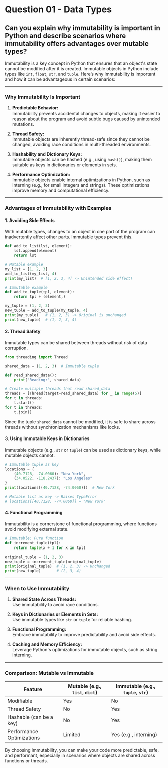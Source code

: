 # Question 01 - Data Types

## Can you explain why immutability is important in Python and describe scenarios where immutability offers advantages over mutable types? 

Immutability is a key concept in Python that ensures that an object's state cannot be modified after it is created. Immutable objects in Python include types like `int`, `float`, `str`, and `tuple`. Here’s why immutability is important and how it can be advantageous in certain scenarios:

---

### **Why Immutability Is Important**
1. **Predictable Behavior:**  
   Immutability prevents accidental changes to objects, making it easier to reason about the program and avoid subtle bugs caused by unintended mutations.

2. **Thread Safety:**  
   Immutable objects are inherently thread-safe since they cannot be changed, avoiding race conditions in multi-threaded environments.

3. **Hashability and Dictionary Keys:**  
   Immutable objects can be hashed (e.g., using `hash()`), making them suitable as keys in dictionaries or elements in sets.

4. **Performance Optimization:**  
   Immutable objects enable internal optimizations in Python, such as interning (e.g., for small integers and strings). These optimizations improve memory and computational efficiency.

---

### **Advantages of Immutability with Examples**

#### **1. Avoiding Side Effects**
With mutable types, changes to an object in one part of the program can inadvertently affect other parts. Immutable types prevent this.

```python
def add_to_list(lst, element):
    lst.append(element)
    return lst

# Mutable example
my_list = [1, 2, 3]
add_to_list(my_list, 4)
print(my_list)  # [1, 2, 3, 4] -> Unintended side effect!

# Immutable example
def add_to_tuple(tpl, element):
    return tpl + (element,)

my_tuple = (1, 2, 3)
new_tuple = add_to_tuple(my_tuple, 4)
print(my_tuple)   # (1, 2, 3) -> Original is unchanged
print(new_tuple)  # (1, 2, 3, 4)
```

#### **2. Thread Safety**
Immutable types can be shared between threads without risk of data corruption.

```python
from threading import Thread

shared_data = (1, 2, 3)  # Immutable tuple

def read_shared_data():
    print("Reading:", shared_data)

# Create multiple threads that read shared_data
threads = [Thread(target=read_shared_data) for _ in range(5)]
for t in threads:
    t.start()
for t in threads:
    t.join()
```
Since the tuple `shared_data` cannot be modified, it is safe to share across threads without synchronization mechanisms like locks.

#### **3. Using Immutable Keys in Dictionaries**
Immutable objects (e.g., `str` or `tuple`) can be used as dictionary keys, while mutable objects cannot.

```python
# Immutable tuple as key
locations = {
    (40.7128, -74.0060): "New York",
    (34.0522, -118.2437): "Los Angeles"
}
print(locations[(40.7128, -74.0060)])  # New York

# Mutable list as key -> Raises TypeError
# locations[[40.7128, -74.0060]] = "New York"
```

#### **4. Functional Programming**
Immutability is a cornerstone of functional programming, where functions avoid modifying external state.

```python
# Immutable: Pure function
def increment_tuple(tpl):
    return tuple(x + 1 for x in tpl)

original_tuple = (1, 2, 3)
new_tuple = increment_tuple(original_tuple)
print(original_tuple)  # (1, 2, 3) -> Unchanged
print(new_tuple)       # (2, 3, 4)
```

---

### **When to Use Immutability**

1. **Shared State Across Threads:**  
   Use immutability to avoid race conditions.
   
2. **Keys in Dictionaries or Elements in Sets:**  
   Use immutable types like `str` or `tuple` for reliable hashing.

3. **Functional Programming:**  
   Embrace immutability to improve predictability and avoid side effects.

4. **Caching and Memory Efficiency:**  
   Leverage Python's optimizations for immutable objects, such as string interning.

---

### **Comparison: Mutable vs Immutable**

| Feature                  | Mutable (e.g., `list`, `dict`)       | Immutable (e.g., `tuple`, `str`) |
|--------------------------|--------------------------------------|----------------------------------|
| Modifiable               | Yes                                | No                              |
| Thread Safety            | No                                 | Yes                             |
| Hashable (can be a key)  | No                                 | Yes                             |
| Performance Optimizations| Limited                            | Yes (e.g., interning)           |

By choosing immutability, you can make your code more predictable, safe, and performant, especially in scenarios where objects are shared across functions or threads.
